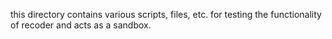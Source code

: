 this directory contains various scripts, files, etc.
for testing the functionality of recoder and acts as a sandbox.
